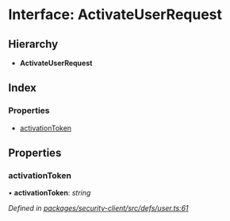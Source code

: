 # Interface: ActivateUserRequest

## Hierarchy

* **ActivateUserRequest**

## Index

### Properties

* [activationToken](activateuserrequest.md#activationtoken)

## Properties

###  activationToken

• **activationToken**: *string*

*Defined in [packages/security-client/src/defs/user.ts:61](https://github.com/TheSoftwareHouse/rad-modules-tools/blob/56e5326/packages/security-client/src/defs/user.ts#L61)*
